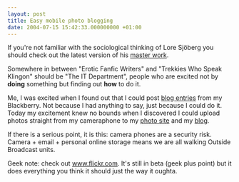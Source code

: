 ```yaml
---
layout: post
title: Easy mobile photo blogging
date: 2004-07-15 15:42:33.000000000 +01:00
---
```

<p>If you're not familiar with the sociological thinking of Lore Sjöberg you should check out the latest version of his <a href="https://www.brunching.com/geekhierarchy.html">master work</a>.</p><p>Somewhere in between "Erotic Fanfic Writers" and "Trekkies Who Speak Klingon" should be "The IT Department", people who are excited not by <b>doing</b> something but finding out <b>how</b> to do it.</p><p>Me, I was excited when I found out that I could post <a href="https://dominicsayers.blogspot.com/2004/06/mobile-blogging-ii.html">blog entries</a> from my Blackberry. Not because I had anything to say, just because I could do it. Today my excitement knew no bounds when I discovered I could upload photos straight from my cameraphone to my <a href="https://www.flickr.com/photos/dominicsayers">photo site</a> and my <a href="https://dominicsayers.blogspot.com/2004/07/w00t-for-technology.html">blog</a>.</p><p>If there is a serious point, it is this: camera phones are a security risk. Camera + email + personal online storage means we are all walking Outside Broadcast units.</p><p>Geek note: check out <a href="https://www.flickr.com/">www.flickr.com</a>. It's still in beta (geek plus point) but it does everything you think it should just the way it oughta.</p>
